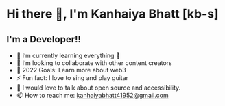 # Hi there 👋, I'm Kanhaiya Bhatt [kb-s]

## I'm a Developer!!


- 🌱 I’m currently learning everything 🤣
- 👯 I’m looking to collaborate with other content creators
- 🥅 2022 Goals: Learn more about web3
- ⚡ Fun fact: I love to sing and play guitar
- 💬 I would love to talk about open source and accessibility.
- 📫 How to reach me: kanhaiyabhatt41952@gmail.com






 
